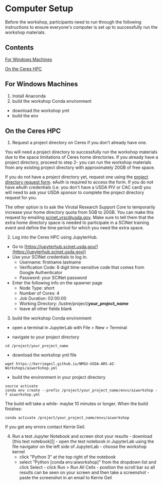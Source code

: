 
# Computer Setup

Before the workshop, participants need to run through the following instructions to ensure everyone's computer is set up to successfully run the workshop materials.

## Contents

[For Windows Machines](#for-windows-machines)

[On the Ceres HPC](#on-the-ceres-hpc)

## For Windows Machines
1) Install Anaconda
2) build the workshop Conda environment
  - download the workshop yml
  - build the env


## On the Ceres HPC

1) Request a project directory on Ceres if you don't already have one.

  You will need a project directory to successfully run the workshop materials due to the space limitations of Ceres home directories. If you already have a project directory, proceed to step 2- you can run the workshop materials from any existing project directory with approximately 20GB of free space.
  
  If you do not have a project directory yet, request one using the [project directory request form](https://scinet.usda.gov/support/request-storage). eAuth is required to access the form. If you do not have eAuth credentials (i.e. you don't have a USDA PIV or CAC card) you will need to ask your USDA sponsor to complete the project directory request for you. 
  
  The other option is to ask the Virutal Research Support Core to temporarily increase your home directory quota from 5GB to 20GB. You can make this request by emailing scinet_vrsc@usda.gov. Make sure to tell them that the extra home directory space is needed to participate in a SCINet training event and define the time period for which you need the extra space.

2) Log into the Ceres HPC using JupyterHub.
  - Go to [https://jupyterhub.scinet.usda.gov/](https://jupyterhub.scinet.usda.gov/)
  - Use your SCINet credentials to log in.
    - Username: firstname.lastname 
    - Verification Code: 6 digit time-sensitive code that comes from Google Authenticator
    - Password: your SCINet password
  - Enter the following info on the spawner page
    - Node Type: short
    - Number of Cores: 4
    - Job Duration: 02:00:00
    - Working Directory: /lustre/project/***your_project_name***
    - leave all other fields blank

3) build the workshop Conda environment
  - open a terminal in JupyterLab with File > New > Terminal
  
  - navigate to your project directory
  ```
  cd /project/your_project_name
  ```
  
  - download the workshop yml file
  ```
  wget https://kerriegeil.github.io/NMSU-USDA-ARS-AI-Workshops/aiworkshop.yml
  ```
  
  - build the environment in your project directory
  ```
  source activate
  conda env create --prefix /project/your_project_name/envs/aiworkshop -f aiworkshop.yml
  ```
  
  The build will take a while- maybe 10 minutes or longer. When the build finishes:
  ```
  conda activate /project/your_project_name/envs/aiworkshop
  ```
  
  If you get any errors contact Kerrie Geil.
  
  4) Run a test Jupyter Notebook and screen shot your results
    - download [this test notebook][]
    - open the test notebook in JupyterLab using the file navigator on the left side of JupyterLab
    - choose the workshop kernel 
      - click "Python 3" at the top right of the notebook
      - select "Python [conda env:aiworkshop]" from the dropdown list and click Select
    - click Run > Run All Cells
    - position the scroll bar so all results can be seen on your screen and then take a screenshot
    - paste the screenshot in an email to Kerrie Geil


